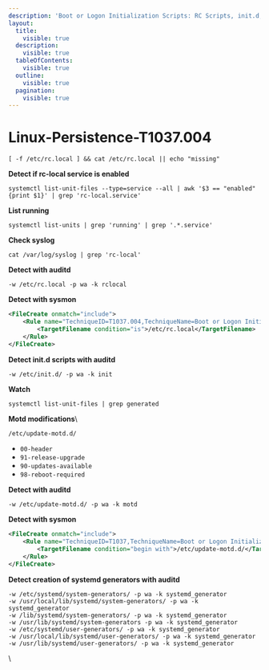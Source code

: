 ```yaml
---
description: 'Boot or Logon Initialization Scripts: RC Scripts, init.d, motd'
layout:
  title:
    visible: true
  description:
    visible: true
  tableOfContents:
    visible: true
  outline:
    visible: true
  pagination:
    visible: true
---
```


# Linux-Persistence-T1037.004

`[ -f /etc/rc.local ] && cat /etc/rc.local || echo "missing"`

**Detect if rc-local service is enabled**

`systemctl list-unit-files --type=service --all | awk '$3 == "enabled" {print $1}' | grep 'rc-local.service'`

**List running**&#x20;

`systemctl list-units | grep 'running' | grep '.*.service'`

**Check syslog**

`cat /var/log/syslog | grep 'rc-local'`

**Detect with auditd**

```
-w /etc/rc.local -p wa -k rclocal    
```

**Detect with sysmon**

```xml
<FileCreate onmatch="include">
    <Rule name="TechniqueID=T1037.004,TechniqueName=Boot or Logon Initialization Scripts: RC Scripts" groupRelation="or">
        <TargetFilename condition="is">/etc/rc.local</TargetFilename>
    </Rule>
</FileCreate>
```

**Detect init.d scripts with auditd**

```
-w /etc/init.d/ -p wa -k init
```

**Watch**

```
systemctl list-unit-files | grep generated
```

**Motd modifications**\


```bash
/etc/update-motd.d/
```

* `00-header`
* `91-release-upgrade`
* `90-updates-available`
* `98-reboot-required`

**Detect with auditd**

```
-w /etc/update-motd.d/ -p wa -k motd
```

**Detect with sysmon**

```xml
<FileCreate onmatch="include">
    <Rule name="TechniqueID=T1037,TechniqueName=Boot or Logon Initialization Scripts: motd" groupRelation="or">
        <TargetFilename condition="begin with">/etc/update-motd.d/</TargetFilename>
    </Rule>
</FileCreate>
```

**Detect creation of systemd generators with auditd**

```
-w /etc/systemd/system-generators/ -p wa -k systemd_generator
-w /usr/local/lib/systemd/system-generators/ -p wa -k systemd_generator
-w /lib/systemd/system-generators/ -p wa -k systemd_generator
-w /usr/lib/systemd/system-generators -p wa -k systemd_generator
-w /etc/systemd/user-generators/ -p wa -k systemd_generator
-w /usr/local/lib/systemd/user-generators/ -p wa -k systemd_generator
-w /usr/lib/systemd/user-generators/ -p wa -k systemd_generator
```

\
